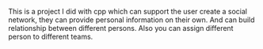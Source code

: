 This is a project I did with cpp which can support the user create a social network, they can provide personal information on their own. And can build relationship 
between different persons. Also you can assign different person to different teams.
